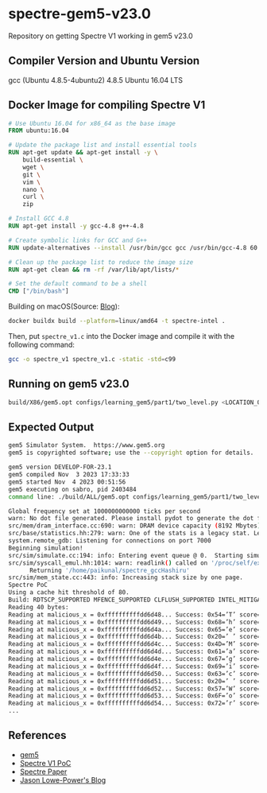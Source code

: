 # spectre-gem5-v23.0
Repository on getting Spectre V1 working in gem5 v23.0

## Compiler Version and Ubuntu Version
gcc (Ubuntu 4.8.5-4ubuntu2) 4.8.5
Ubuntu 16.04 LTS

## Docker Image for compiling Spectre V1
``` Dockerfile
# Use Ubuntu 16.04 for x86_64 as the base image
FROM ubuntu:16.04

# Update the package list and install essential tools
RUN apt-get update && apt-get install -y \
    build-essential \
    wget \
    git \
    vim \
    nano \
    curl \
    zip

# Install GCC 4.8
RUN apt-get install -y gcc-4.8 g++-4.8

# Create symbolic links for GCC and G++
RUN update-alternatives --install /usr/bin/gcc gcc /usr/bin/gcc-4.8 60 --slave /usr/bin/g++ g++ /usr/bin/g++-4.8

# Clean up the package list to reduce the image size
RUN apt-get clean && rm -rf /var/lib/apt/lists/*

# Set the default command to be a shell
CMD ["/bin/bash"]
```

Building on macOS(Source: [Blog](https://everythingdevops.dev/building-x86-images-on-an-apple-m1-chip/)):
```bash
docker buildx build --platform=linux/amd64 -t spectre-intel .
```

Then, put `spectre_v1.c` into the Docker image and compile it with the following command:
``` bash
gcc -o spectre_v1 spectre_v1.c -static -std=c99
```

## Running on gem5 v23.0
``` bash
build/X86/gem5.opt configs/learning_gem5/part1/two_level.py <LOCATION_OF_SPECTRE_V1_BIN>
```

## Expected Output
``` bash
gem5 Simulator System.  https://www.gem5.org
gem5 is copyrighted software; use the --copyright option for details.

gem5 version DEVELOP-FOR-23.1
gem5 compiled Nov  3 2023 17:33:33
gem5 started Nov  4 2023 00:51:56
gem5 executing on sabro, pid 2403484
command line: ./build/ALL/gem5.opt configs/learning_gem5/part1/two_level.py /home/paikunal/spectre_gccHashiru

Global frequency set at 1000000000000 ticks per second
warn: No dot file generated. Please install pydot to generate the dot file and pdf.
src/mem/dram_interface.cc:690: warn: DRAM device capacity (8192 Mbytes) does not match the address range assigned (512 Mbytes)
src/base/statistics.hh:279: warn: One of the stats is a legacy stat. Legacy stat is a stat that does not belong to any statistics::Group. Legacy stat is deprecated.
system.remote_gdb: Listening for connections on port 7000
Beginning simulation!
src/sim/simulate.cc:194: info: Entering event queue @ 0.  Starting simulation...
src/sim/syscall_emul.hh:1014: warn: readlink() called on '/proc/self/exe' may yield unexpected results in various settings.
      Returning '/home/paikunal/spectre_gccHashiru'
src/sim/mem_state.cc:443: info: Increasing stack size by one page.
Spectre PoC
Using a cache hit threshold of 80.
Build: RDTSCP_SUPPORTED MFENCE_SUPPORTED CLFLUSH_SUPPORTED INTEL_MITIGATION_DISABLED LINUX_KERNEL_MITIGATION_DISABLED 
Reading 40 bytes:
Reading at malicious_x = 0xffffffffffdd6d48... Success: 0x54=’T’ score=2 
Reading at malicious_x = 0xffffffffffdd6d49... Success: 0x68=’h’ score=2 
Reading at malicious_x = 0xffffffffffdd6d4a... Success: 0x65=’e’ score=2 
Reading at malicious_x = 0xffffffffffdd6d4b... Success: 0x20=’ ’ score=2 
Reading at malicious_x = 0xffffffffffdd6d4c... Success: 0x4D=’M’ score=2 
Reading at malicious_x = 0xffffffffffdd6d4d... Success: 0x61=’a’ score=2 
Reading at malicious_x = 0xffffffffffdd6d4e... Success: 0x67=’g’ score=2 
Reading at malicious_x = 0xffffffffffdd6d4f... Success: 0x69=’i’ score=2 
Reading at malicious_x = 0xffffffffffdd6d50... Success: 0x63=’c’ score=2 
Reading at malicious_x = 0xffffffffffdd6d51... Success: 0x20=’ ’ score=2 
Reading at malicious_x = 0xffffffffffdd6d52... Success: 0x57=’W’ score=2 
Reading at malicious_x = 0xffffffffffdd6d53... Success: 0x6F=’o’ score=2 
Reading at malicious_x = 0xffffffffffdd6d54... Success: 0x72=’r’ score=2
...
```

## References
- [gem5](https://www.gem5.org/)
- [Spectre V1 PoC](https://gist.github.com/ErikAugust/724d4a969fb2c6ae1bbd7b2a9e3d4bb6)
- [Spectre Paper](https://spectreattack.com/spectre.pdf)
- [Jason Lowe-Power's Blog](http://www.lowepower.com/jason/visualizing-spectre-with-gem5.html)
